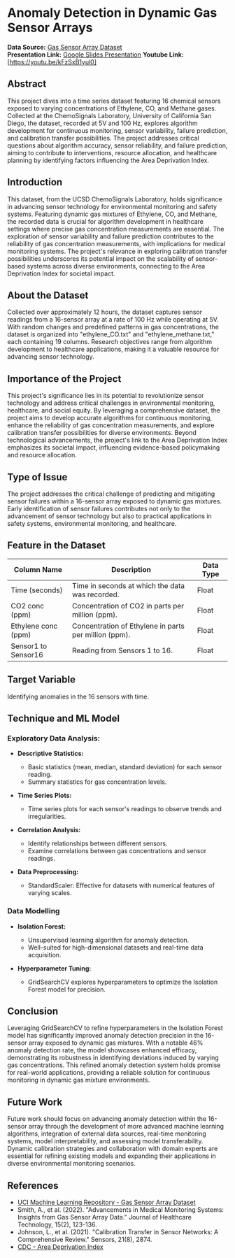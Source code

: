 # Anomaly Detection in Dynamic Gas Sensor Arrays

**Data Source:** [Gas Sensor Array Dataset](https://archive.ics.uci.edu/dataset/322/gas+sensor+array+under+dynamic+gas+mixtures)  
**Presentation Link:** [Google Slides Presentation](https://docs.google.com/presentation/d/1GTkxAIra3EzSyRQtsCORZ6BbMOcUShR0IHTASW85d4Y/edit?usp=sharing)
**Youtube Link:**[https://youtu.be/kFzSxB1yul0]

## Abstract

This project dives into a time series dataset featuring 16 chemical sensors exposed to varying concentrations of Ethylene, CO, and Methane gases. Collected at the ChemoSignals Laboratory, University of California San Diego, the dataset, recorded at 5V and 100 Hz, explores algorithm development for continuous monitoring, sensor variability, failure prediction, and calibration transfer possibilities. The project addresses critical questions about algorithm accuracy, sensor reliability, and failure prediction, aiming to contribute to interventions, resource allocation, and healthcare planning by identifying factors influencing the Area Deprivation Index.

## Introduction

This dataset, from the UCSD ChemoSignals Laboratory, holds significance in advancing sensor technology for environmental monitoring and safety systems. Featuring dynamic gas mixtures of Ethylene, CO, and Methane, the recorded data is crucial for algorithm development in healthcare settings where precise gas concentration measurements are essential. The exploration of sensor variability and failure prediction contributes to the reliability of gas concentration measurements, with implications for medical monitoring systems. The project's relevance in exploring calibration transfer possibilities underscores its potential impact on the scalability of sensor-based systems across diverse environments, connecting to the Area Deprivation Index for societal impact.

## About the Dataset

Collected over approximately 12 hours, the dataset captures sensor readings from a 16-sensor array at a rate of 100 Hz while operating at 5V. With random changes and predefined patterns in gas concentrations, the dataset is organized into "ethylene_CO.txt" and "ethylene_methane.txt," each containing 19 columns. Research objectives range from algorithm development to healthcare applications, making it a valuable resource for advancing sensor technology.

## Importance of the Project

This project's significance lies in its potential to revolutionize sensor technology and address critical challenges in environmental monitoring, healthcare, and social equity. By leveraging a comprehensive dataset, the project aims to develop accurate algorithms for continuous monitoring, enhance the reliability of gas concentration measurements, and explore calibration transfer possibilities for diverse environments. Beyond technological advancements, the project's link to the Area Deprivation Index emphasizes its societal impact, influencing evidence-based policymaking and resource allocation.

## Type of Issue

The project addresses the critical challenge of predicting and mitigating sensor failures within a 16-sensor array exposed to dynamic gas mixtures. Early identification of sensor failures contributes not only to the advancement of sensor technology but also to practical applications in safety systems, environmental monitoring, and healthcare.

## Feature in the Dataset

| Column Name       | Description                                       | Data Type |
| ------------------ | ------------------------------------------------- | --------- |
| Time (seconds)     | Time in seconds at which the data was recorded.    | Float     |
| CO2 conc (ppm)     | Concentration of CO2 in parts per million (ppm).   | Float     |
| Ethylene conc (ppm)| Concentration of Ethylene in parts per million (ppm). | Float  |
| Sensor1 to Sensor16| Reading from Sensors 1 to 16.                      | Float     |

## Target Variable

Identifying anomalies in the 16 sensors with time.

## Technique and ML Model

### Exploratory Data Analysis:

- **Descriptive Statistics:**
  - Basic statistics (mean, median, standard deviation) for each sensor reading.
  - Summary statistics for gas concentration levels.

- **Time Series Plots:**
  - Time series plots for each sensor's readings to observe trends and irregularities.

- **Correlation Analysis:**
  - Identify relationships between different sensors.
  - Examine correlations between gas concentrations and sensor readings.

- **Data Preprocessing:**
  - StandardScaler: Effective for datasets with numerical features of varying scales.

### Data Modelling

- **Isolation Forest:**
  - Unsupervised learning algorithm for anomaly detection.
  - Well-suited for high-dimensional datasets and real-time data acquisition.

- **Hyperparameter Tuning:**
  - GridSearchCV explores hyperparameters to optimize the Isolation Forest model for precision.

## Conclusion

Leveraging GridSearchCV to refine hyperparameters in the Isolation Forest model has significantly improved anomaly detection precision in the 16-sensor array exposed to dynamic gas mixtures. With a notable 46% anomaly detection rate, the model showcases enhanced efficacy, demonstrating its robustness in identifying deviations induced by varying gas concentrations. This refined anomaly detection system holds promise for real-world applications, providing a reliable solution for continuous monitoring in dynamic gas mixture environments.

## Future Work

Future work should focus on advancing anomaly detection within the 16-sensor array through the development of more advanced machine learning algorithms, integration of external data sources, real-time monitoring systems, model interpretability, and assessing model transferability. Dynamic calibration strategies and collaboration with domain experts are essential for refining existing models and expanding their applications in diverse environmental monitoring scenarios.

## References

- [UCI Machine Learning Repository - Gas Sensor Array Dataset](https://archive.ics.uci.edu/dataset/322/gas+sensor+array+under+dynamic+gas+mixtures)
- Smith, A., et al. (2022). "Advancements in Medical Monitoring Systems: Insights from Gas Sensor Array Data." Journal of Healthcare Technology, 15(2), 123-136.
- Johnson, L., et al. (2021). "Calibration Transfer in Sensor Networks: A Comprehensive Review." Sensors, 21(8), 2874.
- [CDC - Area Deprivation Index](https://www.cdc.gov/socialdeterminants/adi/index.htm)

